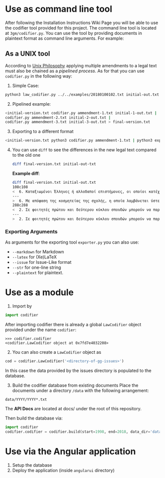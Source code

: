 # Use as command line tool

After following the Installation Instructions Wiki Page you will be able to use the codifier tool provided for this project.  The command line tool is located at `3gm/codifier.py`. You can use the tool by providing documents in plaintext format as command line arguments. For example:

## As a UNIX tool

According to [Unix Philosophy](https://en.wikipedia.org/wiki/Unix_philosophy) applying multiple amendments to a legal text must also be chained as a _pipelined process_. As for that you can use `codifier.py` in the following way:

1. Simple Case: 
```bash
python3 law_codifier.py ../../examples/20180100102.txt initial-out.txt  <../../examples/initial-version.txt > final-version.txt
```
2. Pipelined example:
```bash
<initial-version.txt codifier.py ammendment-1.txt initial-1-out.txt |
codifier.py ammendment-2.txt initial-2-out.txt |
codifier.py ammendment-3.txt initial-3-out.txt > final-version.txt
```
3. Exporting to a different format 
```bash
<initial-version.txt python3 codifier.py ammendment-1.txt | python3 exporter.py --markdown > final-version.md
```
4. You can use `diff` to see the differences in the new legal text compared to the old one

   ```bash
   diff final-version.txt initial-out-txt
   ```
   **Example diff**:

   ```bash
   diff final-version.txt initial-out.txt 
   108c108
   <  6. Καταξιωμένοι Έλληνες ή αλλοδαποί επιστήμονες, οι οποίοι κατέχουν θέση ή διαθέτουν ισοδύναμα προσόντα με μέλη Δ.Ε.Π. ή Ερευνητών σε Ερευνητικά Κέντρα, μπορούν να έχουν τον τίτλο του Επισκέπτη Καθηγητή ύστερα από αίτησή τους και απόφαση της Συνέλευσης του Τμήματος, η παραμονή των οποίων δεν μπορεί να υπερβαίνει τα τρία (ακαδημαϊκά έτη. Τα δικαιώματα και οι υποχρεώσεις τους ορίζονται στον Εσωτερικό Κανονισμό του οικείου ιδρύματος και μέχρι την έκδοσή αυτού, με απόφαση της Συγκλήτου. Με αιτιολογημένη απόφαση το Τμήμα μπορεί να αναθέτει τη διδασκαλία μεταπτυχιακού μαθήματος ή και σεμιναρίου στον επισκέπτη καθηγητή, εφόσον το επιθυμεί και ο ίδιος και σε κάθε περίπτωση όχι για διάρκεια μεγαλύτερη των τεσσάρων (ακαδημαϊκών εξαμήνων.  Για τη διδασκαλία αυτή, ο Επισκέπτης Καθηγητής αμείβεται από πόρους του ιδρύματος, μέσω του ΕΛΚΕ ή από πόρους ευρωπαϊκού/διεθνούς προγράμματος κινητικότητας διδασκόντων ή ερευνητικού έργου ή από χορηγία για το σκοπό αυτόν ή από πόρους που εξασφαλίζει το οικείο τμήμα, σε καμία περίπτωση όμως δεν μπορεί να επιβαρύνει τον προϋπολογισμό του Α.Ε.Ι. ή τον Κρατικό Προϋπολογισμό ή τα ταμειακά διαθέσιμα του ΕΛΚΕ. Το ύψος της αμοιβής του επισκέπτη καθηγητή είναι αντίστοιχο με το ύψος της αμοιβής των συμβάσεων εργασίας που προβλέπονται στο άρθρο 5 του π.δ. 407/(Α΄ 112).
   ---
   >  6. Με απόφαση της κοσμητείας της σχολής, η οποία λαμβάνεται ύστερα από εισήγηση καθηγητή της σχολής, μπορούν να καλούνται, ως επισκέπτες καθηγητές, καταξιωμένοι Έλληνες ή αλλοδαποί επιστήμονες, που έχουν θέση ή προσόντα καθηγητή ή ερευνητή σε ερευνητικό κέντρο, για την κάλυψη εκπαιδευτικών αναγκών. Με τον Οργανισμό του ιδρύματος καθορίζονται οι προϋποθέσεις και η διαδικασία πρόσκλησης, καθώς και οι όροι απασχόλησης και κάθε σχετικό θέμα. Το ύψος και οι προϋποθέσεις αμοιβής των επισκεπτών καθηγητών καθορίζονται με κοινή απόφαση των Υπουργών Οικονομικών και Παιδείας, Δια Βίου Μάθησης και Θρησκευμάτων, που δημοσιεύεται στην Εφημερίδα της Κυβερνήσεως
   288c288
   <  2. Σε φοιτητές πρώτου και δεύτερου κύκλου σπουδών μπορούν να παρέχονται από τα ιδρύματα στα οποία φοιτούν, ανταποδοτικές υποτροφίες με υποχρέωση, εκ μέρους των φοιτητών, να προσφέρουν εργασία με μερική απασχόληση, μέχρι σαράντα (ώρες μηνιαίως σε υπηρεσίες του ιδρύματος. Οι Ε.Λ.Κ.Ε. των Α.Ε.Ι. μπορούν, επίσης, να χορηγούν ανταποδοτικές υποτροφίες σε υποψήφιους διδάκτορες και μεταδιδάκτορες της ημεδαπής ή της αλλοδαπής, εφόσον δεν έχει παρέλθει πενταετία από την λήψη του διδακτορικού τίτλου σπουδών τους, ως αντάλλαγμα για την απασχόλησή τους στην υλοποίηση συγχρηματοδοτούμενων πράξεων στο οικείο Α.Ε.Ι., από πόρους που προέρχονται από τα προγράμματα αυτά και σύμφωνα με τους όρους που τίθενται στο θεσμικό πλαίσιο υλοποίησής τους.
   ---
   >  2. Σε φοιτητές πρώτου και δεύτερου κύκλου σπουδών μπορούν να παρέχονται από τα ιδρύματα στα οποία φοιτούν, ανταποδοτικές υποτροφίες με υποχρέωση, εκ μέρους των φοιτητών, να προσφέρουν εργασία με μερική απασχόληση, μέχρι σαράντα ώρες μηνιαίως σε υπηρεσίες του ιδρύματος
   ```


### Exporting Arguments 

As arguments for the exporting tool `exporter.py` you can also use:

 * `--markdown` for Markdown
 * `--latex` for (Xe)LaTeX
 * `--issue` for Issue-Like format
 * `--str` for one-line string
 * `--plaintext` for plaintext.

# Use as a module

1. Import by 

```python
import codifier
```
After importing codifier there is already a global `LawCodifier` object provided under the name `codifier`:
```python3
>>> codifier.codifier
<codifier.LawCodifier object at 0x7fd7e4032208>
```

2. You can also create a `LawCodifier` object as 

```python
cod = codifier.LawCodifier('<directory-of-gg-issues>')
```
In this case the data provided by the issues directory is populated to the database.

3. Build the codifier database from existing documents
Place the documents under a directory `/data` with the following arrangement:

```
data/YYYY/YYYY*.txt
```

The **API Docs** are located at docs/ under the root of this repository. 

Then build the database via:

```python
import codifier
codifier.codifier = codifier.build(start=1998, end=2018, data_dir='data/') 
```

# Use via the Angular application

1. Setup the database 
2. Deploy the application (inside `angularui` directory)



